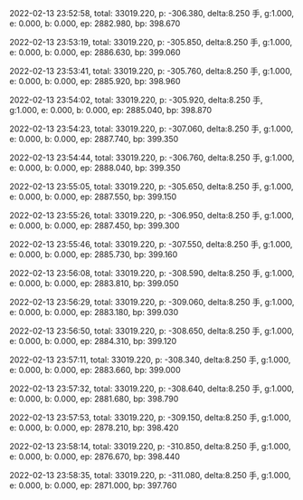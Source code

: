 2022-02-13 23:52:58, total: 33019.220, p: -306.380, delta:8.250 手, g:1.000, e: 0.000, b: 0.000, ep: 2882.980, bp: 398.670

2022-02-13 23:53:19, total: 33019.220, p: -305.850, delta:8.250 手, g:1.000, e: 0.000, b: 0.000, ep: 2886.630, bp: 399.060

2022-02-13 23:53:41, total: 33019.220, p: -305.760, delta:8.250 手, g:1.000, e: 0.000, b: 0.000, ep: 2885.920, bp: 398.960

2022-02-13 23:54:02, total: 33019.220, p: -305.920, delta:8.250 手, g:1.000, e: 0.000, b: 0.000, ep: 2885.040, bp: 398.870

2022-02-13 23:54:23, total: 33019.220, p: -307.060, delta:8.250 手, g:1.000, e: 0.000, b: 0.000, ep: 2887.740, bp: 399.350

2022-02-13 23:54:44, total: 33019.220, p: -306.760, delta:8.250 手, g:1.000, e: 0.000, b: 0.000, ep: 2888.040, bp: 399.350

2022-02-13 23:55:05, total: 33019.220, p: -305.650, delta:8.250 手, g:1.000, e: 0.000, b: 0.000, ep: 2887.550, bp: 399.150

2022-02-13 23:55:26, total: 33019.220, p: -306.950, delta:8.250 手, g:1.000, e: 0.000, b: 0.000, ep: 2887.450, bp: 399.300

2022-02-13 23:55:46, total: 33019.220, p: -307.550, delta:8.250 手, g:1.000, e: 0.000, b: 0.000, ep: 2885.730, bp: 399.160

2022-02-13 23:56:08, total: 33019.220, p: -308.590, delta:8.250 手, g:1.000, e: 0.000, b: 0.000, ep: 2883.810, bp: 399.050

2022-02-13 23:56:29, total: 33019.220, p: -309.060, delta:8.250 手, g:1.000, e: 0.000, b: 0.000, ep: 2883.180, bp: 399.030

2022-02-13 23:56:50, total: 33019.220, p: -308.650, delta:8.250 手, g:1.000, e: 0.000, b: 0.000, ep: 2884.310, bp: 399.120

2022-02-13 23:57:11, total: 33019.220, p: -308.340, delta:8.250 手, g:1.000, e: 0.000, b: 0.000, ep: 2883.660, bp: 399.000

2022-02-13 23:57:32, total: 33019.220, p: -308.640, delta:8.250 手, g:1.000, e: 0.000, b: 0.000, ep: 2881.680, bp: 398.790

2022-02-13 23:57:53, total: 33019.220, p: -309.150, delta:8.250 手, g:1.000, e: 0.000, b: 0.000, ep: 2878.210, bp: 398.420

2022-02-13 23:58:14, total: 33019.220, p: -310.850, delta:8.250 手, g:1.000, e: 0.000, b: 0.000, ep: 2876.670, bp: 398.440

2022-02-13 23:58:35, total: 33019.220, p: -311.080, delta:8.250 手, g:1.000, e: 0.000, b: 0.000, ep: 2871.000, bp: 397.760